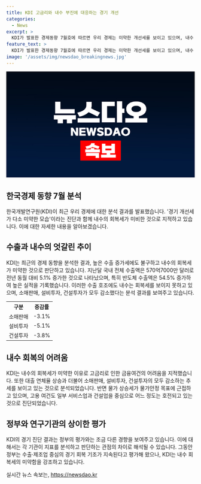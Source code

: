 ```yaml
---
title: KDI 고금리와 내수 부진에 대응하는 경기 개선
categories:
  - News
excerpt: >
  KDI가 발표한 경제동향 7월호에 따르면 우리 경제는 미약한 개선세를 보이고 있으며, 내수 회복이 이루어지지 않고 있다고 판단되었다. 높은 수출 성장세와는 달리 내수는 회복세를 보이지 못하며, 대출 연체율 상승으로 소매판매, 설비투자, 건설투자가 모두 감소했다. 반면 반도체 수출과 생산은 높은 증가세를 나타내고 있으며, 물가 상승률은 둔화되고 있음을 짚었다. 이러한 진단은 기획재정부의 평가와는 다소 다른 결과를 보여주고 있다.
feature_text: >
  KDI가 발표한 경제동향 7월호에 따르면 우리 경제는 미약한 개선세를 보이고 있으며, 내수 회복이 이루어지지 않고 있다고 판단되었다. 높은 수출 성장세와는 달리 내수는 회복세를 보이지 못하며, 대출 연체율 상승으로 소매판매, 설비투자, 건설투자가 모두 감소했다. 반면 반도체 수출과 생산은 높은 증가세를 나타내고 있으며, 물가 상승률은 둔화되고 있음을 짚었다. 이러한 진단은 기획재정부의 평가와는 다소 다른 결과를 보여주고 있다.
image: '/assets/img/newsdao_breakingnews.jpg'
---
```


<p><img src="/assets/img/newsdao_breakingnews.jpg" alt="ranknews 속보" /></p>

<h2 data-ke-size="size26">한국경제 동향 7월 분석</h2>

<p data-ke-size="size16">한국개발연구원(KDI)이 최근 우리 경제에 대한 분석 결과를 발표했습니다. '경기 개선세가 다소 미약한 모습'이라는 진단과 함께 내수의 회복세가 미비한 것으로 지적하고 있습니다. 이에 대한 자세한 내용을 알아보겠습니다.</p>

<h2 data-ke-size="size24">수출과 내수의 엇갈린 추이</h2>

<p data-ke-size="size16">KDI는 최근의 경제 동향을 분석한 결과, 높은 수출 증가세에도 불구하고 내수의 회복세가 미약한 것으로 판단하고 있습니다. 지난달 국내 전체 수출액은 570억7000만 달러로 전년 동월 대비 5.1% 증가한 것으로 나타났으며, 특히 반도체 수출액은 54.5% 증가하여 높은 실적을 기록했습니다. 이러한 수출 호조에도 내수는 회복세를 보이지 못하고 있으며, 소매판매, 설비투자, 건설투자가 모두 감소했다는 분석 결과를 보여주고 있습니다.</p>

<table>
  <tr>
    <th>구분</th>
    <th>증감률</th>
  </tr>
  <tr>
    <td>소매판매</td>
    <td>-3.1%</td>
  </tr>
  <tr>
    <td>설비투자</td>
    <td>-5.1%</td>
  </tr>
  <tr>
    <td>건설투자</td>
    <td>-3.8%</td>
  </tr>
</table>

<h2 data-ke-size="size24">내수 회복의 어려움</h2>

<p data-ke-size="size16">KDI는 내수의 회복세가 미약한 이유로 고금리로 인한 금융여건의 어려움을 지적했습니다. 또한 대출 연체율 상승과 더불어 소매판매, 설비투자, 건설투자의 모두 감소하는 추세를 보이고 있는 것으로 분석되었습니다. 반면 물가 상승세가 물가안정 목표에 근접하고 있으며, 고용 여건도 일부 서비스업과 건설업을 중심으로 어느 정도는 호전되고 있는 것으로 진단되었습니다.</p>

<h2 data-ke-size="size24">정부와 연구기관의 상이한 평가</h2>

<p data-ke-size="size16">KDI의 경기 진단 결과는 정부의 평가와는 조금 다른 경향을 보여주고 있습니다. 이에 대해서는 각 기관이 지표를 분석하고 판단하는 관점의 차이로 해석될 수 있습니다. 그동안 정부는 수출·제조업 중심의 경기 회복 기조가 지속된다고 평가해 왔으나, KDI는 내수 회복세의 미약함을 강조하고 있습니다.</p>
실시간 뉴스 속보는, <a href="https://newsdao.kr" rel="dofollow">https://newsdao.kr</a>


